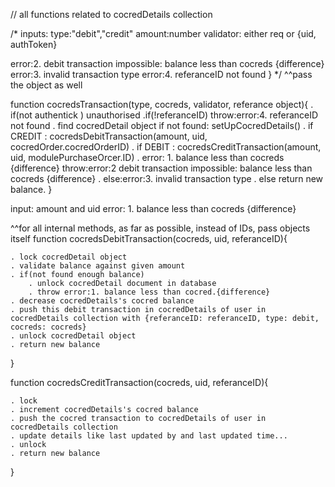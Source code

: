 // all functions related to cocredDetails collection

/*
inputs:
    type:"debit","credit"
    amount:number
    validator: either req or {uid, authToken}

error:2. debit transaction impossible: balance less than cocreds {difference}
error:3. invalid transaction type
error:4. referanceID not found
}
*/ ^^pass the object as well
    
function cocredsTransaction(type, cocreds, validator, referance object){
    . if(not authentick ) unauthorised
    .if(!referanceID) throw:error:4. referanceID not found
    . find cocredDetail object
        if not found: setUpCocredDetails()
    . if CREDIT : cocredsDebitTransaction(amount, uid, cocredOrder.cocredOrderID)
    . if DEBIT : cocredsCreditTransaction(amount, uid, modulePurchaseOrcer.ID)
    . error: 1. balance less than cocreds {difference}
        throw:error:2 debit transaction impossible: balance less than cocreds {difference}
    . else:error:3. invalid transaction type
    . else return new balance.
}

input: amount and uid
error: 1. balance less than cocreds {difference}

^^for all internal methods, as far as possible, instead of IDs, pass objects itself
function cocredsDebitTransaction(cocreds, uid, referanceID){
    
    . lock cocredDetail object
    . validate balance against given amount
    . if(not found enough balance) 
        . unlock cocredDetail document in database
        . throw error:1. balance less than cocred.{difference}
    . decrease cocredDetails's cocred balance 
    . push this debit transaction in cocredDetails of user in cocredDetails collection with {referanceID: referanceID, type: debit, cocreds: cocreds}
    . unlock cocredDetail object
    . return new balance
}

function cocredsCreditTransaction(cocreds, uid, referanceID){
    
    . lock 
    . increment cocredDetails's cocred balance 
    . push the cocred transaction to cocredDetails of user in cocredDetails collection
    . update details like last updated by and last updated time...
    . unlock
    . return new balance
}